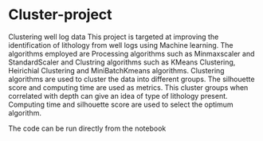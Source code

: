 # Cluster-project
Clustering well log  data
This project is targeted at improving the identification of lithology from well logs using Machine learning. 
The algorithms employed are Processing algorithms such as Minmaxscaler and StandardScaler and Clustring algorithms such as KMeans Clustering, Heirichial Clustering and MiniBatchKmeans algorithms. 
Clustering algorithms are used to cluster the data into different groups. The silhouette score and computing time are used as metrics.
This cluster groups when correlated with depth can give an idea of type of lithology present.
 Computing time and silhouette score are used to select the optimum algorithm.

The code can be run directly from the notebook 

